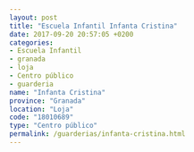 ```yaml
---
layout: post
title: "Escuela Infantil Infanta Cristina"
date: 2017-09-20 20:57:05 +0200
categories:
- Escuela Infantil
- granada
- loja
- Centro público
- guarderia
name: "Infanta Cristina"
province: "Granada"
location: "Loja"
code: "18010689"
type: "Centro público"
permalink: /guarderias/infanta-cristina.html
---
```

